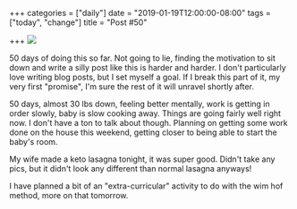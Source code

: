 +++
categories = ["daily"]
date = "2019-01-19T12:00:00-08:00"
tags = ["today", "change"]
title = "Post #50"

+++
![](/uploads/IMG_8915.JPG)

50 days of doing this so far. Not going to lie, finding the motivation to sit down and write a silly post like this is harder and harder. I don't particularly love writing blog posts, but I set myself a goal. If I break this part of it, my very first "promise", I'm sure the rest of it will unravel shortly after.

50 days, almost 30 lbs down, feeling better mentally, work is getting in order slowly, baby is slow cooking away. Things are going fairly well right now. I don't have a ton to talk about though. Planning on getting some work done on the house this weekend, getting closer to being able to start the baby's room.

My wife made a keto lasagna tonight, it was super good. Didn't take any pics, but it didn't look any different than normal lasagna anyways!

I have planned a bit of an "extra-curricular" activity to do with the wim hof method, more on that tomorrow.